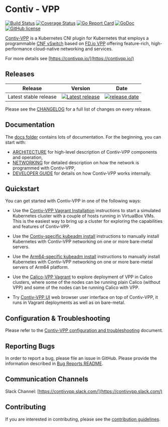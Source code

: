 # Contiv - VPP

[![Build Status](https://travis-ci.org/contiv/vpp.svg?branch=master)](https://travis-ci.org/contiv/vpp)
[![Coverage Status](https://coveralls.io/repos/github/contiv/vpp/badge.svg?branch=master)](https://coveralls.io/github/contiv/vpp?branch=master)
[![Go Report Card](https://goreportcard.com/badge/github.com/contiv/vpp)](https://goreportcard.com/report/github.com/contiv/vpp)
[![GoDoc](https://godoc.org/github.com/contiv/vpp?status.svg)](https://godoc.org/github.com/contiv/vpp)
[![GitHub license](https://img.shields.io/badge/license-Apache%20license%202.0-blue.svg)](https://github.com/contiv/vpp/blob/master/LICENSE)

[Contiv-VPP](https://contivpp.io/) is a Kubernetes CNI plugin for Kubernetes that employs
a programmable [CNF vSwitch](docs/ARCHITECTURE.md) based on [FD.io VPP](https://fd.io/)
offering feature-rich, high-performance cloud-native networking and services.

For more details see [https://contivpp.io/](https://contivpp.io/)


## Releases
|Release|Version|Date|
|---|---|---|
|Latest stable release|[![Latest release](https://img.shields.io/github/release/contiv/vpp.svg)](https://github.com/contiv/vpp/releases/latest)|[![release date](https://img.shields.io/github/release-date/contiv/vpp.svg?style=flat)](https://github.com/contiv/vpp/releases/latest)|

Please see the [CHANGELOG](CHANGELOG.md) for a full list of changes on every release.


## Documentation
The [docs folder](docs) contains lots of documentation. For the beginning, you can start with:
* [ARCHITECTURE](docs/ARCHITECTURE.md) for high-level description of Contiv-VPP
  components and operation,
* [NETWORKING](docs/NETWORKING.md) for detailed description on how the network
  is programmed with Contiv-VPP,
* [DEVELOPER GUIDE](docs/dev-guide) for details on how Contiv-VPP works internally.


## Quickstart
You can get started with Contiv-VPP in one of the following ways:
* Use the [Contiv-VPP Vagrant Installation](vagrant/README.md) instructions to start a
  simulated Kubernetes cluster with a couple of hosts running in VirtualBox
  VMs. This is the easiest way to bring up a cluster for exploring the
  capabilities and features of Contiv-VPP.

* Use the [Contiv-specific kubeadm install](docs/setup/MANUAL_INSTALL.md)
  instructions to manually install Kubernetes with Contiv-VPP networking on one
  or more bare-metal servers.

* Use the [Arm64-specific kubeadm install](docs/arm64/MANUAL_INSTALL_ARM64.md)
  instructions to manually install Kubernetes with Contiv-VPP networking on one or more
  bare-metal servers of Arm64 platform.

* Use the [Calico-VPP Vagrant](vagrant/calico-vpp/README.md) to explore deployment of VPP
  in Calico clusters, where some of the nodes can be running plain Calico (without VPP)
  and some of the nodes can be running Calico with VPP.

* Try [Contiv-VPP UI](ui/README.md) web browser user interface on top of Contiv-VPP,
  it runs in Vagrant deployments as well as on bare-metal.


## Configuration & Troubleshooting
Please refer to the [Contiv-VPP configuration and troubleshooting](docs/operation/TOOLS.md) document.


## Reporting Bugs
In order to report a bug, please file an issue in GitHub. Please provide
the information described in [Bug Reports README](docs/debugging/BUG_REPORTS.md).


## Communication Channels
Slack Channel: [https://contivvpp.slack.com/](https://contivvpp.slack.com/)


## Contributing
If you are interested in contributing, please see the [contribution guidelines](docs/dev-guide/CONTRIBUTING.md).

